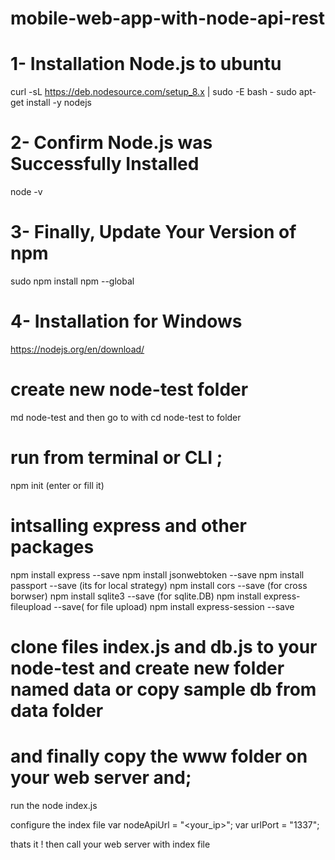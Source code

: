 # mobile-web-app-with-node-api-rest


# 1- Installation Node.js to ubuntu
curl -sL https://deb.nodesource.com/setup_8.x | sudo -E bash -
sudo apt-get install -y nodejs

# 2- Confirm Node.js was Successfully Installed
  node -v
# 3- Finally, Update Your Version of npm
  sudo npm install npm --global
# 4- Installation for Windows

https://nodejs.org/en/download/

# create new node-test folder
  md node-test
  and then go to with cd node-test to folder
# run from terminal or CLI ;
  npm init (enter or fill it)
# intsalling express and other packages
  npm install express --save
  npm install jsonwebtoken --save
  npm install passport --save (its for local strategy)
  npm install cors --save (for cross borwser)
  npm install sqlite3 --save (for sqlite.DB)
  npm install express-fileupload --save( for file upload)
  npm install express-session --save
  
# clone files index.js and db.js to your node-test and create new folder named data or copy sample db from data folder
# and finally copy the www folder on your web server and;
run the node index.js

configure the index file
var nodeApiUrl = "<your_ip>";
var urlPort = "1337";

  thats it !
  then call your web server with index file 
  
  


